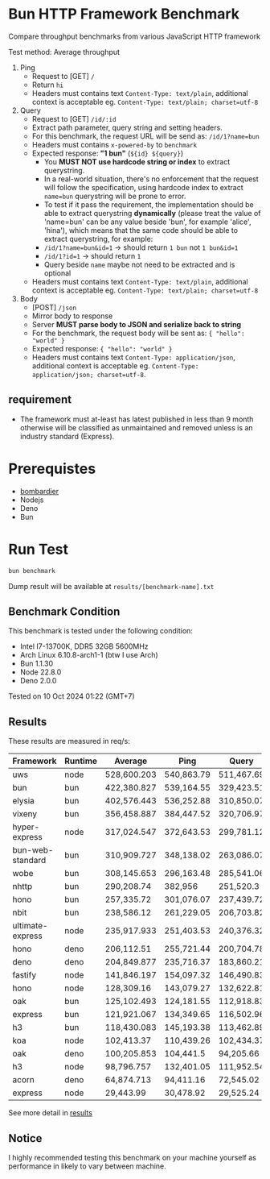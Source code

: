 # Bun HTTP Framework Benchmark

Compare throughput benchmarks from various JavaScript HTTP framework

Test method: Average throughput

1. Ping
    - Request to [GET] `/`
    - Return `hi`
    - Headers must contains text `Content-Type: text/plain`, additional context is acceptable eg. `Content-Type: text/plain; charset=utf-8`
2. Query
    - Request to [GET] `/id/:id`
    - Extract path parameter, query string and setting headers.
    - For this benchmark, the request URL will be send as: `/id/1?name=bun`
    - Headers must contains `x-powered-by` to `benchmark`
    - Expected response: **"1 bun"** (`${id} ${query}`)
        - You **MUST NOT use hardcode string or index** to extract querystring.
        - In a real-world situation, there's no enforcement that the request will follow the specification, using hardcode index to extract `name=bun` querystring will be prone to error.
        - To test if it pass the requirement, the implementation should be able to extract querystring **dynamically** (please treat the value of 'name=bun' can be any value beside 'bun', for example 'alice', 'hina'), which means that the same code should be able to extract querystring, for example:
        - `/id/1?name=bun&id=1` -> should return `1 bun` not `1 bun&id=1`
        - `/id/1?id=1` -> should return `1 `
        - Query beside `name` maybe not need to be extracted and is optional
    - Headers must contains text `Content-Type: text/plain`, additional context is acceptable eg. `Content-Type: text/plain; charset=utf-8`
3. Body
    - [POST] `/json`
    - Mirror body to response
    - Server **MUST parse body to JSON and serialize back to string**
    - For the benchmark, the request body will be sent as: `{ "hello": "world" }`
    - Expected response: `{ "hello": "world" }`
    - Headers must contains text `Content-Type: application/json`, additional context is acceptable eg. `Content-Type: application/json; charset=utf-8`.

## requirement

-   The framework must at-least has latest published in less than 9 month otherwise will be classified as unmaintained and removed unless is an industry standard (Express).

# Prerequistes

-   [bombardier](https://github.com/codesenberg/bombardier)
-   Nodejs
-   Deno
-   Bun

# Run Test

```typescript
bun benchmark
```

Dump result will be available at `results/[benchmark-name].txt`

## Benchmark Condition

This benchmark is tested under the following condition:

-   Intel I7-13700K, DDR5 32GB 5600MHz
-   Arch Linux 6.10.8-arch1-1 (btw I use Arch)
-   Bun 1.1.30
-   Node 22.8.0
-   Deno 2.0.0

Tested on 10 Oct 2024 01:22 (GMT+7)

## Results

These results are measured in req/s:

|  Framework       | Runtime | Average | Ping       | Query      | Body       |
| ---------------- | ------- | ------- | ---------- | ---------- | ---------- |
| uws | node | 528,600.203 | 540,863.79 | 511,467.69 | 533,469.13 |
| bun | bun | 422,380.827 | 539,164.55 | 329,423.51 | 398,554.42 |
| elysia | bun | 402,576.443 | 536,252.88 | 310,850.07 | 360,626.38 |
| vixeny | bun | 356,458.887 | 384,447.52 | 320,706.97 | 364,222.17 |
| hyper-express | node | 317,024.547 | 372,643.53 | 299,781.12 | 278,648.99 |
| bun-web-standard | bun | 310,909.727 | 348,138.02 | 263,086.07 | 321,505.09 |
| wobe | bun | 308,145.653 | 296,163.48 | 285,541.06 | 342,732.42 |
| nhttp | bun | 290,208.74 | 382,956 | 251,520.3 | 236,149.92 |
| hono | bun | 257,335.72 | 301,076.07 | 237,439.72 | 233,491.37 |
| nbit | bun | 238,586.12 | 261,229.05 | 206,703.82 | 247,825.49 |
| ultimate-express | node | 235,917.933 | 251,403.53 | 240,376.32 | 215,973.95 |
| hono | deno | 206,112.51 | 255,721.44 | 200,704.78 | 161,911.31 |
| deno | deno | 204,849.877 | 235,716.37 | 183,860.21 | 194,973.05 |
| fastify | node | 141,846.197 | 154,097.32 | 146,490.83 | 124,950.44 |
| hono | node | 128,309.16 | 143,079.27 | 132,622.81 | 109,225.4 |
| oak | bun | 125,102.493 | 124,181.55 | 112,918.83 | 138,207.1 |
| express | bun | 121,921.067 | 134,349.65 | 116,502.96 | 114,910.59 |
| h3 | bun | 118,430.083 | 145,193.38 | 113,462.89 | 96,633.98 |
| koa | node | 102,413.37 | 110,439.26 | 102,434.37 | 94,366.48 |
| oak | deno | 100,205.853 | 104,441.5 | 94,205.66 | 101,970.4 |
| h3 | node | 98,796.757 | 132,401.05 | 111,952.54 | 52,036.68 |
| acorn | deno | 64,874.713 | 94,411.16 | 72,545.02 | 27,667.96 |
| express | node | 29,443.99 | 30,478.92 | 29,525.24 | 28,327.81 |

See more detail in [results](https://github.com/SaltyAom/bun-http-framework-benchmark/tree/main/results)

## Notice

I highly recommended testing this benchmark on your machine yourself as performance in likely to vary between machine.
